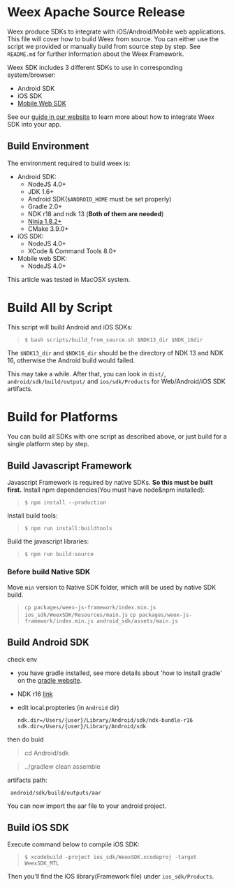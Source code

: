 # Weex Apache Source Release
Weex produce SDKs to integrate with iOS/Android/Mobile web applications. This file will cover how to build Weex from source. You can either use the script we provided or manually build from source step by step.
See `README.md` for further information about the Weex Framework.

Weex SDK includes 3 different SDKs to use in corresponding system/browser:
* Android SDK
* iOS SDK
* [Mobile Web SDK](https://github.com/weexteam/weex-vue-render)

See our [guide in our website](http://weex.apache.org/guide/integrate-to-your-app.html) to learn more about how to integrate Weex SDK into your app.

## Build Environment
The environment required to build weex is:
* Android SDK:
    * NodeJS 4.0+
    * JDK 1.6+
    * Android SDK(`$ANDROID_HOME` must be set properly)
    * Gradle 2.0+
    * NDK r18 and ndk 13 (**Both of them are needed**)
    * [Ninja 1.8.2+](https://ninja-build.org/)
    * CMake 3.9.0+
* iOS SDK:
    * NodeJS 4.0+
    * XCode & Command Tools 8.0+
* Mobile web SDK:
    * NodeJS 4.0+

This article was tested in MacOSX system.

# Build All by Script

This script will build Android and iOS SDKs:
> `$ bash scripts/build_from_source.sh $NDK13_dir $NDK_16dir`

The `$NDK13_dir` and `$NDK16_dir` should be the directory of NDK 13 and NDK 16, otherwise the Android build would failed.

This may take a while. After that, you can look in `dist/`, `android/sdk/build/output/` and `ios/sdk/Products` for Web/Android/iOS SDK artifacts.

# Build for Platforms

You can build all SDKs with one script as described above, or just build for a single platform step by step.

## Build Javascript Framework
Javascript Framework is required by native SDKs. **So this must be built first.**
Install npm dependencies(You must have node&npm installed):
> `$ npm install --production`

Install build tools:
> `$ npm run install:buildtools`

Build the javascript libraries:
> `$ npm run build:source`

### Before build Native SDK
Move `min` version to Native SDK folder, which will be used by native SDK build.
> `cp packages/weex-js-framework/index.min.js ios_sdk/WeexSDK/Resources/main.js`
> `cp packages/weex-js-framework/index.min.js android_sdk/assets/main.js`

## Build Android SDK

check env

- you have gradle installed, see more details about 'how to install gradle' on the [gradle website](https://gradle.org/install).
- NDK r16  [link](https://developer.android.com/ndk/)
- edit local.propteries (in `Android` dir)

	```
	ndk.dir=/Users/{user}/Library/Android/sdk/ndk-bundle-r16
	sdk.dir=/Users/{user}/Library/Android/sdk
	```

then do buid

> cd Android/sdk

> ../gradlew clean assemble


artifacts path:

` android/sdk/build/outputs/aar`

You can now import the aar file to your android project.

## Build iOS SDK
Execute command below to compile iOS SDK:
> `$ xcodebuild -project ios_sdk/WeexSDK.xcodeproj -target WeexSDK_MTL`

Then you'll find the iOS library(Framework file) under `ios_sdk/Products`.
